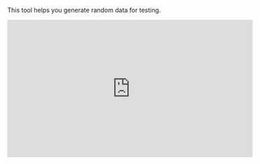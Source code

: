 ﻿This tool helps you generate random data for testing.

<iframe width="560" height="315" src="https://www.youtube.com/embed/6GFs80Crwxc" frameborder="0" allowfullscreen></iframe>
